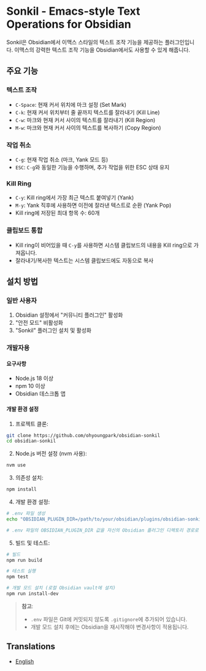 # Sonkil - Emacs-style Text Operations for Obsidian

Sonkil은 Obsidian에서 이맥스 스타일의 텍스트 조작 기능을 제공하는 플러그인입니다. 이맥스의 강력한 텍스트 조작 기능을 Obsidian에서도 사용할 수 있게 해줍니다.

## 주요 기능

### 텍스트 조작

- `C-Space`: 현재 커서 위치에 마크 설정 (Set Mark)
- `C-k`: 현재 커서 위치부터 줄 끝까지 텍스트를 잘라내기 (Kill Line)
- `C-w`: 마크와 현재 커서 사이의 텍스트를 잘라내기 (Kill Region)
- `M-w`: 마크와 현재 커서 사이의 텍스트를 복사하기 (Copy Region)

### 작업 취소

- `C-g`: 현재 작업 취소 (마크, Yank 모드 등)
- `ESC`: `C-g`와 동일한 기능을 수행하며, 추가 작업을 위한 ESC 상태 유지

### Kill Ring

- `C-y`: Kill ring에서 가장 최근 텍스트 붙여넣기 (Yank)
- `M-y`: Yank 직후에 사용하면 이전에 잘라낸 텍스트로 순환 (Yank Pop)
- Kill ring에 저장된 최대 항목 수: 60개

### 클립보드 통합

- Kill ring이 비어있을 때 `C-y`를 사용하면 시스템 클립보드의 내용을 Kill ring으로 가져옵니다.
- 잘라내기/복사한 텍스트는 시스템 클립보드에도 자동으로 복사

## 설치 방법

### 일반 사용자

1. Obsidian 설정에서 "커뮤니티 플러그인" 활성화
2. "안전 모드" 비활성화
3. "Sonkil" 플러그인 설치 및 활성화

### 개발자용

#### 요구사항

- Node.js 18 이상
- npm 10 이상
- Obsidian 데스크톱 앱

#### 개발 환경 설정

1. 프로젝트 클론:

```bash
git clone https://github.com/ohyoungpark/obsidian-sonkil
cd obsidian-sonkil
```

2. Node.js 버전 설정 (nvm 사용):

```bash
nvm use
```

3. 의존성 설치:

```bash
npm install
```

4. 개발 환경 설정:

```bash
# .env 파일 생성
echo "OBSIDIAN_PLUGIN_DIR=/path/to/your/obsidian/plugins/obsidian-sonkil" > .env

# .env 파일의 OBSIDIAN_PLUGIN_DIR 값을 자신의 Obsidian 플러그인 디렉토리 경로로 수정
```

5. 빌드 및 테스트:

```bash
# 빌드
npm run build

# 테스트 실행
npm test

# 개발 모드 설치 (로컬 Obsidian vault에 설치)
npm run install-dev
```

> **참고**:
>
> - `.env` 파일은 Git에 커밋되지 않도록 `.gitignore`에 추가되어 있습니다.
> - 개발 모드 설치 후에는 Obsidian을 재시작해야 변경사항이 적용됩니다.

## Translations

- [English](README.md)
